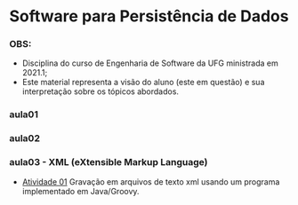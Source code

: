 # Software para Persistência de Dados

### OBS:

- Disciplina do curso de Engenharia de Software da UFG ministrada em 2021.1;
- Este material representa a visão do aluno (este em questão) e sua interpretação sobre os tópicos abordados.

### aula01

### aula02

### aula03 - XML (eXtensible Markup Language)

- [Atividade 01](https://github.com/newtonjose/engenharia-software-spd/tree/main/xml)
  Gravação em arquivos de texto xml usando um programa implementado em Java/Groovy.
